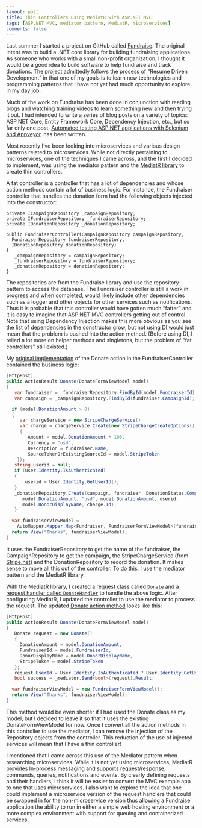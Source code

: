 ```yaml
---
layout: post
title: Thin Controllers using MediatR with ASP.NET MVC
tags: [ASP.NET MVC, mediator pattern, MediatR, microservices]
comments: false
---
```


Last summer I started a project on GitHub called [Fundraise](https://github.com/alindgren/Fundraise). The original intent was to build a .NET core library for building fundraising applications. As someone who works with a small non-profit organization, I thought it would be a good idea to build software to help fundraise and track donations. The project admittedly follows the process of “Resume Driven Development” in that one of my goals is to learn new technologies and programming patterns that I have not yet had much opportunity to explore in my day job.

Much of the work on Fundraise has been done in conjunction with reading blogs and watching training videos to learn something new and then trying it out. I had intended to write a series of blog posts on a variety of topics: ASP.NET Core, Entity Framework Core, Dependency Injection, etc., but so far only one post, [Automated testing ASP.NET applications with Selenium and Appveyor](/posts/thin-controllers-using-mediatr-with-aspnet-mvc/), has been written.

Most recently I’ve been looking into microservices and various design patterns related to microservices. While not directly pertaining to microservices, one of the techniques I came across, and the first I decided to implement, was using the mediator pattern and the [MediatR library](https://github.com/jbogard/MediatR) to create thin controllers.

A fat controller is a controller that has a lot of dependencies and whose action methods contain a lot of business logic. For instance, the Fundraiser controller that handles the donation form had the following objects injected into the constructor:

```chsarp
private ICampaignRepository _campaignRepository;
private IFundraiserRepository _fundraiserRepository;
private IDonationRepository _donationRepository;

public FundraiserController(CampaignRepository campaignRepository, 
  FundraiserRepository fundraiserRepository, 
  IDonationRepository donationRepository)
{
   _campaignRepository = campaignRepository;
   _fundraiserRepository = fundraiserRepository;
   _donationRepository = donationRepository;
}
```

The repositories are from the Fundraise library and use the repository pattern to access the database. The Fundraiser controller is still a work in progress and when completed, would likely include other dependencies such as a logger and other objects for other services such as notifications. Thus it is probable that this controller would have gotten much “fatter” and it is easy to imagine that ASP.NET MVC controllers getting out of control. Note that using Dependency Injection makes this more obvious as you see the list of dependencies in the constructor grow, but not using DI would just mean that the problem is pushed into the action method. (Before using DI, I relied a lot more on helper methods and singletons, but the problem of "fat controllers" still existed.)

My [original implementation](https://github.com/alindgren/Fundraise/blob/0436119cce0eed101bc5220b606fba997dbc3438/Fundraise.MvcExample/Controllers/FundraiserController.cs#L22-L27) of the Donate action in the FundraiserController contained the business logic:

```csharp
[HttpPost]
public ActionResult Donate(DonateFormViewModel model)
{
   var fundraiser = _fundraiserRepository.FindById(model.FundraiserId);
   var campaign = _campaignRepository.FindById(fundraiser.CampaignId);

  if (model.DonationAmount > 0)
  {
     var chargeService = new StripeChargeService();
     var charge = chargeService.Create(new StripeChargeCreateOptions()
     {
        Amount = model.DonationAmount * 100,
        Currency = "usd",
        Description = fundraiser.Name,
        SourceTokenOrExistingSourceId = model.StripeToken
    });
   string userid = null;
   if (User.Identity.IsAuthenticated)
   {
       userid = User.Identity.GetUserId();
   }
   _donationRepository.Create(campaign, fundraiser, DonationStatus.Completed, 
      model.DonationAmount, "usd", model.DonationAmount, userid, 
      model.DonorDisplayName, charge.Id);
   }

  var fundraiserViewModel = 
    AutoMapper.Mapper.Map<Fundraiser, FundraiserFormViewModel>(fundraiser);
  return View("Thanks", fundraiserViewModel);
}
```

It uses the FundraiserRepository to get the name of the fundraiser, the CampaignRepository to get the campaign, the StripeChargeService (from [Stripe.net](https://github.com/stripe/stripe-dotnet)) and the DonationRepository to record the donation. It makes sense to move all this out of the controller. To do this, I use the mediator pattern and the MediatR library.

With the MediatR library, I created a [request class called `Donate`](https://github.com/alindgren/Fundraise/blob/c4ed1b8705d2fb8cd917e10d327d210b6aef2c07/Fundraise.MvcExample/Requests/Donate.cs) and a [request handler called `DonateHandler`](https://github.com/alindgren/Fundraise/blob/c4ed1b8705d2fb8cd917e10d327d210b6aef2c07/Fundraise.MvcExample/RequestHandlers/DonateHandler.cs) to handle the above logic. After configuring MediatR, I updated the controller to use the mediator to process the request. The updated [Donate action method](https://github.com/alindgren/Fundraise/blob/c4ed1b8705d2fb8cd917e10d327d210b6aef2c07/Fundraise.MvcExample/Controllers/FundraiserController.cs#L70-L89) looks like this:

```csharp
[HttpPost]
public ActionResult Donate(DonateFormViewModel model)
{
   Donate request = new Donate()
   {
     DonationAmount = model.DonationAmount,
     FundraiserId = model.FundraiserId,
     DonorDisplayName = model.DonorDisplayName,
     StripeToken = model.StripeToken
   };
   request.UserId = User.Identity.IsAuthenticated ? User.Identity.GetUserId() : string.Empty;
   bool success = _mediator.Send<bool>(request).Result;

  var fundraiserViewModel = new FundraiserFormViewModel();
  return View("Thanks", fundraiserViewModel);
}
```

This method would be even shorter if I had used the Donate class as my model, but I decided to leave it so that it uses the existing DonateFormViewModel for now. Once I convert all the action methods in this controller to use the mediator, I can remove the injection of the Repository objects from the controller. This reduction of the use of injected services will mean that I have a thin controller!

I mentioned that I came across this use of the Mediator pattern when researching microservices. While it is not yet using microservices, MediatR provides In-process messaging and supports request/response, commands, queries, notifications and events. By clearly defining requests and their handlers, I think it will be easier to convert the MVC example app to one that uses microservices. I also want to explore the idea that one could implement a microservice version of the request handlers that could be swapped in for the non-microservice version thus allowing a Fundraise application the ability to run in either a simple web hosting environment or a more complex environment with support for queuing and containerized services.
